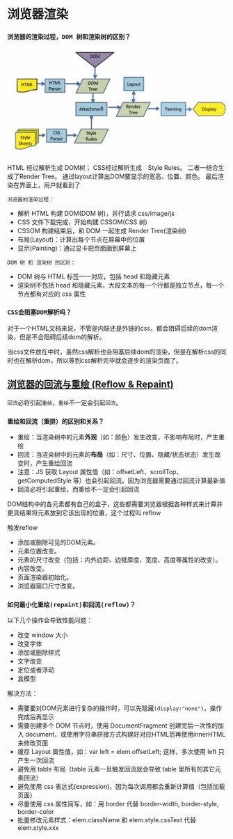 # 浏览器渲染

### `浏览器的渲染过程，DOM 树和渲染树的区别？`

![xuanran.png](../img/xuanran.png)

HTML 经过解析生成 DOM树； CSS经过解析生成　Style Rules。 二者一结合生成了Render Tree。
通过layout计算出DOM要显示的宽高、位置、颜色。
最后渲染在界面上，用户就看到了

`浏览器的渲染过程：`

 - 解析 HTML 构建 DOM(DOM 树)，并行请求 css/image/js
 - CSS 文件下载完成，开始构建 CSSOM(CSS 树)
 - CSSOM 构建结束后，和 DOM 一起生成 Render Tree(渲染树)
 - 布局(Layout)：计算出每个节点在屏幕中的位置
 - 显示(Painting)：通过显卡把页面画到屏幕上

`DOM 树 和 渲染树 的区别：`

 - DOM 树与 HTML 标签一一对应，包括 head 和隐藏元素
 - 渲染树不包括 head 和隐藏元素，大段文本的每一个行都是独立节点，每一个节点都有对应的 css 属性

### `CSS会阻塞DOM解析吗？`

对于一个HTML文档来说，不管是内联还是外链的css，都会阻碍后续的dom渲染，但是不会阻碍后续dom的解析。

当css文件放在<head>中时，虽然css解析也会阻塞后续dom的渲染，但是在解析css的同时也在解析dom，所以等到css解析完毕就会逐步的渲染页面了。

## [浏览器的回流与重绘 (Reflow & Repaint)](https://juejin.im/post/5a9923e9518825558251c96a)

`回流`必将引起`重绘`，`重绘`不一定会引起`回流`。

### `重绘和回流（重排）的区别和关系？`

 - 重绘：当渲染树中的元素**外观**（如：颜色）发生改变，不影响布局时，产生重绘
 - 回流：当渲染树中的元素的**布局**（如：尺寸、位置、隐藏/状态状态）发生改变时，产生重绘回流
 - 注意：JS 获取 Layout 属性值（如：offsetLeft、scrollTop、getComputedStyle 等）也会引起回流。因为浏览器需要通过回流计算最新值
 - 回流必将引起重绘，而重绘不一定会引起回流

DOM结构中的各元素都有自己的盒子，这些都需要浏览器根据各种样式来计算并更具结果将元素放到它该出现的位置，这个过程叫 reflow

触发reflow 
 - 添加或删除可见的DOM元素。 
 - 元素位置改变。 
 - 元素的尺寸改变（包括：内外边距、边框厚度、宽度、高度等属性的改变）。 
 - 内容改变。 
 - 页面渲染器初始化。 
 - 浏览器窗口尺寸改变。

### `如何最小化重绘(repaint)和回流(reflow)？`

以下几个操作会导致性能问题：
 - 改变 window 大小
 - 改变字体
 - 添加或删除样式
 - 文字改变
 - 定位或者浮动
 - 盒模型

解决方法：
 - 需要要对DOM元素进行复杂的操作时，可以先隐藏`(display:"none")`，操作完成后再显示
 - 需要创建多个 DOM 节点时，使用 DocumentFragment 创建完后一次性的加入 document，或使用字符串拼接方式构建好对应HTML后再使用innerHTML来修改页面
 - 缓存 Layout 属性值，如：var left = elem.offsetLeft; 这样，多次使用 left 只产生一次回流
 - 避免用 table 布局（table 元素一旦触发回流就会导致 table 里所有的其它元素回流）
 - 避免使用 css 表达式(expression)，因为每次调用都会重新计算值（包括加载页面）
 - 尽量使用 css 属性简写，如：用 border 代替 border-width, border-style, border-color
 -  批量修改元素样式：elem.className 和 elem.style.cssText 代替 elem.style.xxx
